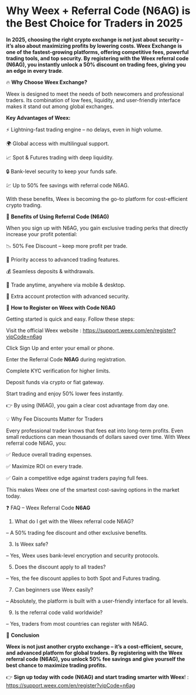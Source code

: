 # Why Weex + Referral Code (N6AG) is the Best Choice for Traders in 2025

**In 2025, choosing the right crypto exchange is not just about security – it’s also about maximizing profits by lowering costs. Weex Exchange is one of the fastest-growing platforms, offering competitive fees, powerful trading tools, and top security. By registering with the Weex referral code (N6AG), you instantly unlock a 50% discount on trading fees, giving you an edge in every trade**.

🔥 **Why Choose Weex Exchange?**

Weex is designed to meet the needs of both newcomers and professional traders. Its combination of low fees, liquidity, and user-friendly interface makes it stand out among global exchanges.

**Key Advantages of Weex:**

⚡ Lightning-fast trading engine – no delays, even in high volume.

🌍 Global access with multilingual support.

📈 Spot & Futures trading with deep liquidity.

🔒 Bank-level security to keep your funds safe.

💹 Up to 50% fee savings with referral code N6AG.

With these benefits, Weex is becoming the go-to platform for cost-efficient crypto trading.

🎁 **Benefits of Using Referral Code (N6AG)**

When you sign up with N6AG, you gain exclusive trading perks that directly increase your profit potential:

📉 50% Fee Discount – keep more profit per trade.

🚀 Priority access to advanced trading features.

💰 Seamless deposits & withdrawals.

📱 Trade anytime, anywhere via mobile & desktop.

🔐 Extra account protection with advanced security.

📝 **How to Register on Weex with Code N6AG**

Getting started is quick and easy. Follow these steps:

Visit the official Weex website : https://support.weex.com/en/register?vipCode=n6ag

Click Sign Up and enter your email or phone.

Enter the Referral Code **N6AG** during registration.

Complete KYC verification for higher limits.

Deposit funds via crypto or fiat gateway.

Start trading and enjoy 50% lower fees instantly.

👉 By using (N6AG), you gain a clear cost advantage from day one.

💡 Why Fee Discounts Matter for Traders

Every professional trader knows that fees eat into long-term profits. Even small reductions can mean thousands of dollars saved over time. With Weex referral code N6AG, you:

✅ Reduce overall trading expenses.

✅ Maximize ROI on every trade.

✅ Gain a competitive edge against traders paying full fees.

This makes Weex one of the smartest cost-saving options in the market today.

❓ FAQ – Weex Referral Code **N6AG**

1. What do I get with the Weex referral code N6AG?
   
– A 50% trading fee discount and other exclusive benefits.

3. Is Weex safe?
   
– Yes, Weex uses bank-level encryption and security protocols.

5. Does the discount apply to all trades?
   
– Yes, the fee discount applies to both Spot and Futures trading.

7. Can beginners use Weex easily?
   
– Absolutely, the platform is built with a user-friendly interface for all levels.


9. Is the referral code valid worldwide?
    
– Yes, traders from most countries can register with N6AG.

🚀 **Conclusion**

**Weex is not just another crypto exchange – it’s a cost-efficient, secure, and advanced platform for global traders. By registering with the Weex referral code (N6AG), you unlock 50% fee savings and give yourself the best chance to maximize trading profits.**

👉 **Sign up today with code (N6AG) and start trading smarter with Weex**! : https://support.weex.com/en/register?vipCode=n6ag
